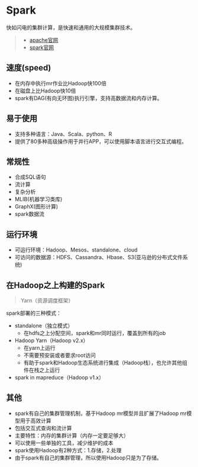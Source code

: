 # Spark
快如闪电的集群计算，是快速和通用的大规模集群技术。

> * [apache官网](http://www.apache.org)
> * [spark官网](http://spark.apache.org)


## 速度(speed)
- 在内存中执行mr作业比Hadoop快100倍
- 在磁盘上比Hadoop快10倍
- spark有DAG(有向无环图)执行引擎，支持高数据流和内存计算。

## 易于使用
- 支持多种语言：Java、Scala、python、R
- 提供了80多种高级操作用于并行APP，可以使用脚本语言进行交互式编程。

## 常规性
- 合成SQL语句
- 流计算
- 复杂分析
- MLIB(机器学习类库)
- GraphX(图形计算)
- spark数据流

## 运行环境
- 可运行环境：Hadoop、Mesos、standalone、cloud
- 可访问的数据源：HDFS、Cassandra、Hbase、S3(亚马逊的分布式文件系统)

## 在Hadoop之上构建的Spark

> Yarn（资源调度框架）

spark部署的三种模式：
- standalone（独立模式）
    - 在hdfs之上分配空间，spark和mr同时运行，覆盖到所有的job
- Hadoop Yarn（Hadoop v2.x）
    - 在yarn上运行
    - 不需要预安装或者要求root访问
    - 有助于spark和Hadoop生态系统进行集成（Hadoop栈），也允许其他组件在栈之上运行
- spark in mapreduce（Hadoop v1.x）




## 其他
- spark有自己的集群管理机制，基于Hadoop mr模型并且扩展了Hadoop mr模型用于高效计算
- 包括交互式查询和流计算
- 主要特性：内存的集群计算（内存一定要足够大）
- 可以使用一些单独的工具，减少维护的成本
- spark使用Hadoop有2种方式：1.存储，2.处理
- 由于spark有自己的集群管理，所以使用Hadoop只是为了存储。